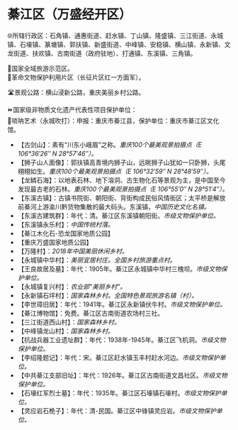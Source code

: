 # 綦江区（万盛经开区）  
🌐所辖行政区：石角镇、通惠街道、赶水镇、丁山镇、隆盛镇、三江街道、永城镇、石壕镇、篆塘镇、郭扶镇、新盛街道、中峰镇、安稳镇、横山镇、永新镇、文龙街道、扶欢镇、古南街道（政府驻地）、打通镇、东溪镇、三角镇。  

🚩国家全域旅游示范区。  
🚩革命文物保护利用片区（长征片区红一方面军）。  

🛣️景观公路：横山浸新公路，重庆美丽乡村公路。  

⏩国家级非物质文化遗产代表性项目保护单位：  
🔸唢呐艺术（永城吹打）：申报：重庆市綦江县，保护单位：重庆市綦江区文化馆。  

* 【古剑山】：素有“川东小峨眉”之称。*重庆100个最美观景拍摄点（E 106°36′26″ N 28°57′46″）。*  
* 【狮子山人面像】：郭扶镇高青境内狮子山，远晀狮子山犹如一只卧狮，头尾栩栩如生。*重庆100个最美观景拍摄点（E 106°32′59″ N 28°48′59″）。*  
* 【龙鳞石海】：以地表石林、地下溶洞、古生物化石等景观为主，是中国至今发现最古老的石林。*重庆100个最美观景拍摄点（E 106°55′0″ N 28°51′4″）。*  
* 【东溪古镇】：古镇书院街、朝阳街、背街构成民俗风情街区；太平桥是解放前綦河上游渝川黔货物集散的最大码头。东溪镇，*中国历史文化名镇。*  
* 【东溪古建筑群】：年代：清。綦江区东溪镇朝阳街。*市级文物保护单位。*  
* 【东溪镇永乐村】：*中国传统村落。*  
* 【綦江木化石-恐龙国家地质公园】  
* 【重庆万盛国家地质公园】  
* 【万隆村】：*2018年中国美丽休闲乡村。*  
* 【永城镇中华村】：*美丽宜居村庄。全国乡村旅游重点村。*  
* 【王良故居及墓】：年代：1905年。綦江区永城镇中华村三槐坝。*市级文物保护单位。*  
* 【永城镇复兴村】：*农业部“美丽乡村”。*  
* 【永新镇石坪村】：*国家森林乡村。全国特色景观旅游名镇（村）。*  
* 【李世璋旧居】：年代：1941年。綦江区永新镇伏牛村。*市级文物保护单位。*  
* 【綦江博物馆】：免费。綦江区古南街道农场村三社。  
* 【三江街道西山村】：*国家森林乡村。*  
* 【中峰镇龙山村】：*国家森林乡村。*  
* 【抗战兵器工业遗址群】：年代：1938年-1945年。綦江区飞机洞。*市级文物保护单位。*  
* 【李绍隆题记】：年代：宋。綦江区赶水镇玉丰村赶水河边。*市级文物保护单位。*  
* 【中共綦江支部旧址】：年代：1926年。綦江区古南街道文昌社区。*市级文物保护单位。*  
* 【石壕红军烈士墓】：年代：1935年。綦江区石壕镇石壕村。*市级文物保护单位。*  
* 【灵应岩石桅子】：年代：清-民国。綦江区中锋镇灵应岩。*市级文物保护单位。*  